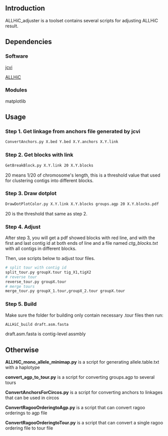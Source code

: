 ## Introduction

ALLHiC_adjuster is a toolset contains several scripts for adjusting ALLHiC result.

## Dependencies

### Software

[jcvi](<https://github.com/tanghaibao/jcvi>)

[ALLHiC](<https://github.com/tangerzhang/ALLHiC>)

### Modules

matplotlib

## Usage

### Step 1. Get linkage from anchors file generated by jcvi

```bash
ConvertAnchors.py X.bed Y.bed X.Y.anchors X.Y.link
```

### Step 2. Get blocks with link

```bash
GetBreakBlock.py X.Y.link 20 X.Y.blocks
```

20 means 1/20 of chromosome's length, this is a threshold value that used for clustering contigs into different blocks.

### Step 3. Draw dotplot

```bash
DrawDotPlotColor.py X.Y.link X.Y.blocks groups.agp 20 X.Y.blocks.pdf
```

20 is the threshold that same as step 2.

### Step 4. Adjust

After step 3, you will get a pdf showed blocks with red line, and with the first and last contig id at both ends of line and a file named *ctg_blocks.txt* with all contigs in different blocks. 

Then, use scripts below to adjust tour files.

```bash
# split tour with contig id
split_tour.py groupX.tour tig_X1,tigX2
# reverse tour
reverse_tour.py groupX.tour
# merge tours
merge_tour.py groupX_1.tour,groupX_2.tour groupX.tour
```

### Step 5. Build

Make sure the folder for building only contain necessary .tour files then run:

```bash
ALLHiC_build draft.asm.fasta
```

draft.asm.fasta is contig-level assmbly

## Otherwise

**ALLHiC_mono_allele_minimap.py** is a script for generating allele.table.txt with a haplotype

**convert_agp_to_tour.py** is a script for converting groups.agp to several tours

**ConvertAnchorsForCircos.py** is a script for converting anchors to linkages that can be used in circos

**ConvertRagooOrderingtoAgp.py** is a script that can convert ragoo orderings to agp file

**ConvertRagooOrderingtoTour.py** is a script that can convert a single ragoo ordering file to tour file

